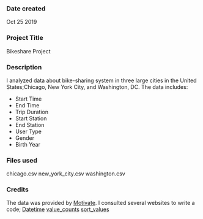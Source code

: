 ### Date created
Oct 25 2019

### Project Title
Bikeshare Project


### Description
I analyzed data about bike-sharing system in three large cities in the United States;Chicago, New York City, and Washington, DC.
The data includes:
- Start Time
- End Time
- Trip Duration
- Start Station
- End Station
- User Type
- Gender
- Birth Year


### Files used
chicago.csv
new_york_city.csv
washington.csv


### Credits
The data was provided by [Motivate](https://www.motivateco.com/).
I consulted several websites to write a code;
[Datetime](https://docs.python.org/3/library/datetime.html)
[value_counts](https://pandas.pydata.org/pandas-docs/stable/reference/api/pandas.Series.value_counts.html)
[sort_values](https://pandas.pydata.org/pandas-docs/stable/reference/api/pandas.DataFrame.sort_values.html)
